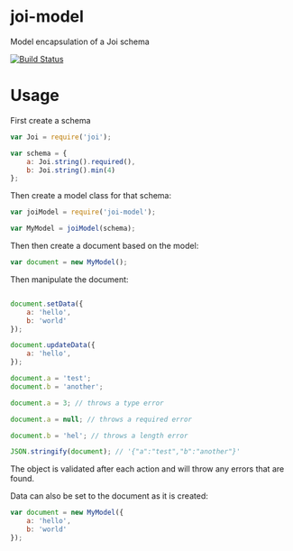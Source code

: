 joi-model
=========

Model encapsulation of a Joi schema

[![Build Status](https://secure.travis-ci.org/hughepaul/joi-model.png)](http://travis-ci.org/hughepaul/joi-model)

# Usage

First create a schema

```javascript
var Joi = require('joi');

var schema = {
    a: Joi.string().required(),
    b: Joi.string().min(4)
};
```

Then create a model class for that schema:

```javascript
var joiModel = require('joi-model');

var MyModel = joiModel(schema);
```

Then then create a document based on the model:

```javascript
var document = new MyModel();
```

Then manipulate the document:

```javascript

document.setData({
    a: 'hello',
    b: 'world'
});

document.updateData({
    a: 'hello',
});

document.a = 'test';
document.b = 'another';

document.a = 3; // throws a type error

document.a = null; // throws a required error

document.b = 'hel'; // throws a length error

JSON.stringify(document); // '{"a":"test","b":"another"}'

```

The object is validated after each action and will throw any errors that are found.

Data can also be set to the document as it is created:

```javascript
var document = new MyModel({
    a: 'hello',
    b: 'world'
});

```